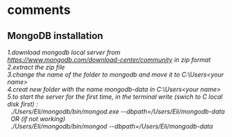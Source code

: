 # comments
## MongoDB installation
*1.download mongodb local server from https://www.mongodb.com/download-center/community in zip format*<br />
*2.extract the zip file*<br />
*3.change the name of the folder to mongodb and move it to C:\Users\<your name>*<br />
*4.creat new folder with the name mongodb-data in C:\Users\<your name>*<br />
*5.to start the server for the first time, in the terminal write (swich to C local disk first) :*<br />
&nbsp;&nbsp;*./Users/Eli/mongodb/bin/mongod.exe --dbpath=/Users/Eli/mongodb-data*<br />
&nbsp;&nbsp;*OR (if not working)*<br />
&nbsp;&nbsp;*.\/Users/Eli/mongodb/bin/mongod --dbpath=/Users/Eli/mongodb-data*<br />
